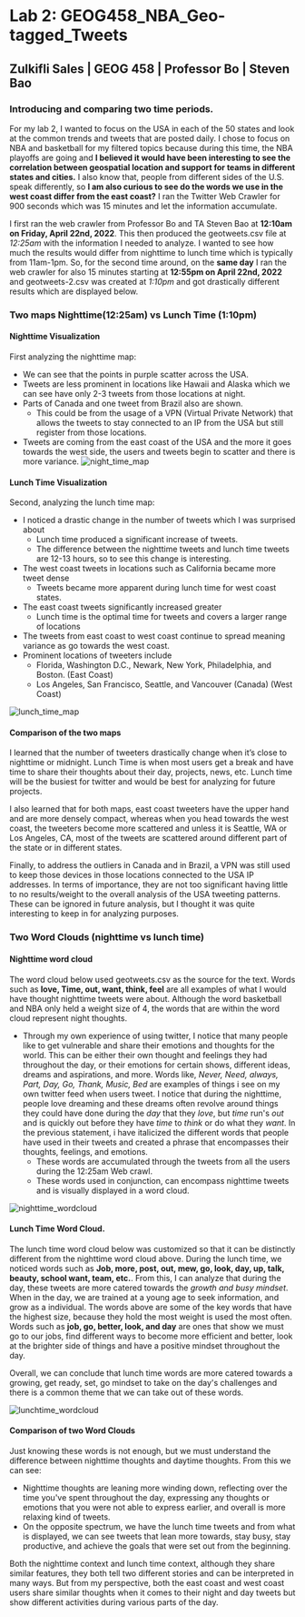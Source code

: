 # Lab 2:  GEOG458_NBA_Geo-tagged_Tweets
## Zulkifli Sales | GEOG 458 | Professor Bo | Steven Bao

### Introducing and comparing two time periods.

For my lab 2, I wanted to focus on the USA in each of the 50 states and look at the common trends and tweets that are posted daily. I chose to focus on NBA and basketball for my filtered topics because during this time, the NBA playoffs are going and **I believed it would have been interesting to see the correlation between geospatial location and support for teams in different states and cities.** I also know that, people from different sides of the U.S. speak differently, so **I am also curious to see do the words we use in the west coast differ from the east coast?** I ran the Twitter Web Crawler for 900 seconds which was 15 minutes and let the information accumulate.

I first ran the web crawler from Professor Bo and TA Steven Bao at **12:10am on Friday, April 22nd, 2022**. This then produced the geotweets.csv file at *12:25am* with the information I needed to analyze. I wanted to see how much the results would differ from nighttime to lunch time which is typically from 11am-1pm. So, for the second time around, on the **same day** I ran the web crawler for also 15 minutes starting at **12:55pm on April 22nd, 2022** and geotweets-2.csv was created at *1:10pm* and got drastically different results which are displayed below.

### Two maps Nighttime(12:25am) vs Lunch Time (1:10pm)

#### Nighttime Visualization
First analyzing the nighttime map:
-  We can see that the points in purple scatter across the USA.
- Tweets are less prominent in locations like Hawaii and Alaska which we can see have only 2-3 tweets from those locations at night.
- Parts of Canada and one tweet from Brazil also are shown.
    - This could be from the usage of a VPN (Virtual Private Network) that allows the tweets to stay connected to an IP from the USA but still register from those locations.
- Tweets are coming from the east coast of the USA and the more it goes towards the west side, the users and tweets begin to scatter and there is more variance. 
![night_time_map](img/late_night_visualization.png)

#### Lunch Time Visualization
Second, analyzing the lunch time map:
- I noticed a drastic change in the number of tweets which I was surprised about
    - Lunch time produced a significant increase of tweets.
    - The difference between the nighttime tweets and lunch time tweets are 12-13 hours, so to see this change is interesting.
- The west coast tweets in locations such as California became more tweet dense
    - Tweets became more apparent during lunch time for west coast states.
- The east coast tweets significantly increased greater
    - Lunch time is the optimal time for tweets and covers a larger range of locations
- The tweets from east coast to west coast continue to spread meaning variance as go towards the west coast.
- Prominent locations of tweeters include
    - Florida, Washington D.C., Newark, New York, Philadelphia, and Boston. (East Coast)
    - Los Angeles, San Francisco, Seattle, and Vancouver (Canada) (West Coast)

![lunch_time_map](img/lunch_time_visualization.png)

#### Comparison of the two maps
I learned that the number of tweeters drastically change when it’s close to nighttime or midnight. Lunch Time is when most users get a break and have time to share their thoughts about their day, projects, news, etc. Lunch time will be the busiest for twitter and would be best for analyzing for future projects.

I also learned that for both maps, east coast tweeters have the upper hand and are more densely compact, whereas when you head towards the west coast, the tweeters become more scattered and unless it is Seattle, WA or Los Angeles, CA, most of the tweets are scattered around different part of the state or in different states.

Finally, to address the outliers in Canada and in Brazil, a VPN was still used to keep those devices in those locations connected to the USA IP addresses. In terms of importance, they are not too significant having little to no results/weight to the overall analysis of the USA tweeting patterns. These can be ignored in future analysis, but I thought it was quite interesting to keep in for analyzing purposes.

### Two Word Clouds (nighttime vs lunch time)

#### Nighttime word cloud
The word cloud below used geotweets.csv as the source for the text. Words such as **love, Time, out, want, think, feel** are all examples of what I would have thought nighttime tweets were about. Although the word basketball and NBA only held a weight size of 4, the words that are within the word cloud represent night thoughts.
- Through my own experience of using twitter, I notice that many people like to get vulnerable and share their emotions and thoughts for the world. This can be either their own thought and feelings they had throughout the day, or their emotions for certain shows, different ideas, dreams and aspirations, and more. Words like, *Never, Need, always, Part, Day, Go, Thank, Music, Bed* are examples of things i see on my own twitter feed when users tweet. I notice that during the nighttime, people love dreaming and these dreams often revolve around things they could have done during the *day* that they *love*, but *time* run's *out* and is quickly out before they have *time* to *think* or do what they *want*. In the previous statement, i have italicized the different words that people have used in their tweets and created a phrase that encompasses their thoughts, feelings, and emotions.
    - These words are accumulated through the tweets from all the users during the 12:25am Web crawl.
    - These words used in conjunction, can encompass nighttime tweets and is visually displayed in a word cloud.

![nighttime_wordcloud](img/late_night_cloud_Golden_State_colors.png)

#### Lunch Time Word Cloud.
The lunch time word cloud below was customized so that it can be distinctly different from the nighttime word cloud above. During the lunch time, we noticed words such as **Job, more, post, out, mew, go, look, day, up, talk, beauty, school want, team, etc.**. From this, I can analyze that during the day, these tweets are more catered towards the *growth and busy mindset*. When in the day, we are trained at a young age to seek information, and grow as a individual. The words above are some of the key words that have the highest size, because they hold the most weight is used the most often. Words such as **job, go, better, look, and day** are ones that show we must go to our jobs, find different ways to become more efficient and better, look at the brighter side of things and have a positive mindset throughout the day. 

Overall, we can conclude that lunch time words are more catered towards a growing, get ready, set, go mindset to take on the day's challenges and there is a common theme that we can take out of these words.

![lunchtime_wordcloud](img/lunch_time_cloud_miami_heat_colors.png)

#### Comparison of two Word Clouds

Just knowing these words is not enough, but we must understand the difference between nighttime thoughts and daytime thoughts. From this we can see:
- Nighttime thoughts are leaning more winding down, reflecting over the time you've spent throughout the day, expressing any thoughts or emotions that you were not able to express earlier, and overall is more relaxing kind of tweets.
- On the opposite spectrum, we have the lunch time tweets and from what is displayed, we can see tweets that lean more towards, stay busy, stay productive, and achieve the goals that were set out from the beginning. 

Both the nighttime context and lunch time context, although they share similar features, they both tell two different stories and can be interpreted in many ways. But from my perspective, both the east coast and west coast users share similar thoughts when it comes to their night and day tweets but show different activities during various parts of the day.

